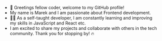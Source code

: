 - 👋 Greetings fellow coder, welcome to my GitHub profile! 
- My name is Marek and I am passionate about Frontend development.
- 👨‍💻 As a self-taught developer, I am constantly learning and improving my skills in JavaScript and React etc. 
- I am excited to share my projects and collaborate with others in the tech community. Thank you for stopping by! 🔥


<!---
Marek-A/Marek-A is a ✨ special ✨ repository because its `README.md` (this file) appears on your GitHub profile.
You can click the Preview link to take a look at your changes.
--->
